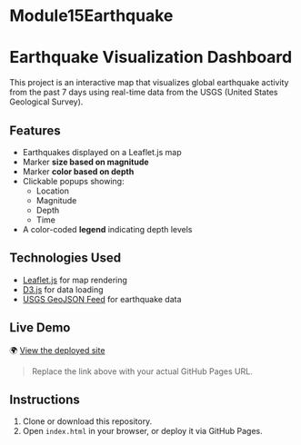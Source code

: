 # Module15Earthquake

# Earthquake Visualization Dashboard

This project is an interactive map that visualizes global earthquake activity from the past 7 days using real-time data from the USGS (United States Geological Survey).

## Features

- Earthquakes displayed on a Leaflet.js map
- Marker **size based on magnitude**
- Marker **color based on depth**
- Clickable popups showing:
  - Location
  - Magnitude
  - Depth
  - Time
- A color-coded **legend** indicating depth levels

## Technologies Used

- [Leaflet.js](https://leafletjs.com/) for map rendering
- [D3.js](https://d3js.org/) for data loading
- [USGS GeoJSON Feed](https://earthquake.usgs.gov/earthquakes/feed/v1.0/geojson.php) for earthquake data

## Live Demo

🌍 [View the deployed site](https://yourusername.github.io/earthquake-visualizer/)

> Replace the link above with your actual GitHub Pages URL.

## Instructions

1. Clone or download this repository.
2. Open `index.html` in your browser, or deploy it via GitHub Pages.
